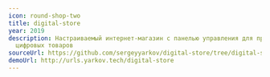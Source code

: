 ```yaml
---
icon: round-shop-two
title: digital-store
year: 2019
description: Настраиваемый интернет-магазин с панелью управления для продажи
  цифровых товаров
sourceUrl: https://github.com/sergeyyarkov/digital-store/tree/digital-store-docker
demoUrl: http://urls.yarkov.tech/digital-store
---
```

